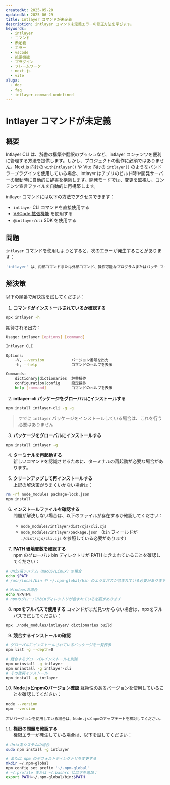 ```yaml
---
createdAt: 2025-05-20
updatedAt: 2025-06-29
title: Intlayer コマンドが未定義
description: intlayer コマンド未定義エラーの修正方法を学びます。
keywords:
  - intlayer
  - コマンド
  - 未定義
  - エラー
  - vscode
  - 拡張機能
  - プラグイン
  - フレームワーク
  - next.js
  - vite
slugs:
  - doc
  - faq
  - intlayer-command-undefined
---
```


# Intlayer コマンドが未定義

## 概要

Intlayer CLI は、辞書の構築や翻訳のプッシュなど、intlayer コンテンツを便利に管理する方法を提供します。しかし、プロジェクトの動作に必須ではありません。Next.js 向けの `withIntlayer()` や Vite 向けの `intlayer()` のようなバンドラープラグインを使用している場合、Intlayer はアプリのビルド時や開発サーバーの起動時に自動的に辞書を構築します。開発モードでは、変更を監視し、コンテンツ宣言ファイルを自動的に再構築します。

intlayer コマンドには以下の方法でアクセスできます：

- `intlayer` CLI コマンドを直接使用する
- [VSCode 拡張機能](https://github.com/aymericzip/intlayer/blob/main/docs/docs/ja/vs_code_extension.md) を使用する
- `@intlayer/cli` SDK を使用する

## 問題

`intlayer` コマンドを使用しようとすると、次のエラーが発生することがあります：

```bash
'intlayer' は、内部コマンドまたは外部コマンド、操作可能なプログラムまたはバッチ ファイルとして認識されていません。
```

## 解決策

以下の順番で解決策を試してください：

1. **コマンドがインストールされているか確認する**

```bash
npx intlayer -h
```

期待される出力：

```bash
Usage: intlayer [options] [command]

Intlayer CLI

Options:
    -V, --version            バージョン番号を出力
    -h, --help               コマンドのヘルプを表示

Commands:
    dictionary|dictionaries  辞書操作
    configuration|config     設定操作
    help [command]           コマンドのヘルプを表示
```

2. **intlayer-cli パッケージをグローバルにインストールする**

```bash
npm install intlayer-cli -g -g
```

> すでに `intlayer` パッケージをインストールしている場合は、これを行う必要はありません

3. **パッケージをグローバルにインストールする**

```bash
npm install intlayer -g
```

4. **ターミナルを再起動する**  
   新しいコマンドを認識させるために、ターミナルの再起動が必要な場合があります。

5. **クリーンアップして再インストールする**  
   上記の解決策がうまくいかない場合は：

```bash
rm -rf node_modules package-lock.json
npm install
```

6. **インストールファイルを確認する**  
   問題が解決しない場合は、以下のファイルが存在するか確認してください：
   - `node_modules/intlayer/dist/cjs/cli.cjs`
   - `node_modules/intlayer/package.json` （`bin` フィールドが `./dist/cjs/cli.cjs` を参照している必要があります）

7. **PATH 環境変数を確認する**  
   npm のグローバル bin ディレクトリが PATH に含まれていることを確認してください：

```bash
# Unix系システム（macOS/Linux）の場合
echo $PATH
# /usr/local/bin や ~/.npm-global/bin のようなパスが含まれている必要があります

# Windowsの場合
echo %PATH%
# npmのグローバルbinディレクトリが含まれている必要があります
```

8. **npxをフルパスで使用する**
   コマンドがまだ見つからない場合は、npxをフルパスで試してください：

```bash
npx ./node_modules/intlayer/ dictionaries build
```

9. **競合するインストールの確認**

```bash
# グローバルにインストールされているパッケージを一覧表示
npm list -g --depth=0

# 競合するグローバルインストールを削除
npm uninstall -g intlayer
npm uninstall -g intlayer-cli
# その後再インストール
npm install -g intlayer
```

10. **Node.jsとnpmのバージョン確認**
    互換性のあるバージョンを使用していることを確認してください：

```bash
node --version
npm --version
```

    古いバージョンを使用している場合は、Node.jsとnpmのアップデートを検討してください。

11. **権限の問題を確認する**  
    権限エラーが発生している場合は、以下を試してください：

```bash
# Unix系システムの場合
sudo npm install -g intlayer

# または npm のデフォルトディレクトリを変更する
mkdir ~/.npm-global
npm config set prefix '~/.npm-global'
# ~/.profile または ~/.bashrc に以下を追加：
export PATH=~/.npm-global/bin:$PATH
```
